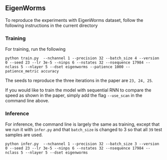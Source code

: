 
## EigenWorms
To reproduce the experiments with EigenWorms dataset, follow the following instructions in the current directory

### Training
For training, run the following

```
python train.py  --nchannel 1 --precision 32 --batch_size 4 --version 0 --seed 23 --lr 3e-5 --ninps 6 --nstates 32 --nsequence 17984 --nclass 5 --nlayer 5 --dset eigenworms --patience 1000 --patience_metric accuracy
```

The seeds to reproduce the three iterations in the paper are `23, 24, 25`.

If you would like to train the model with sequential RNN to compare the speed as shown in the paper, simply add the flag `--use_scan` in the command line above.

### Inference
For inference, the command line is largely the same as training, except that we run it with `infer.py` and that `batch_size` is changed to 3 so that all `39` test samples are used.

```
python infer.py  --nchannel 1 --precision 32 --batch_size 3 --version 0 --seed 23 --lr 3e-5 --ninps 6 --nstates 32 --nsequence 17984 --nclass 5 --nlayer 5 --dset eigenworms
```

